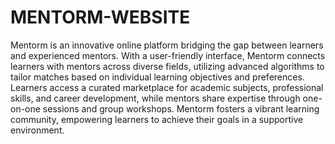 # MENTORM-WEBSITE

Mentorm is an innovative online platform bridging the gap between learners and experienced mentors. With a user-friendly interface, Mentorm connects learners with mentors across diverse fields, utilizing advanced algorithms to tailor matches based on individual learning objectives and preferences. Learners access a curated marketplace for academic subjects, professional skills, and career development, while mentors share expertise through one-on-one sessions and group workshops. Mentorm fosters a vibrant learning community, empowering learners to achieve their goals in a supportive environment.

